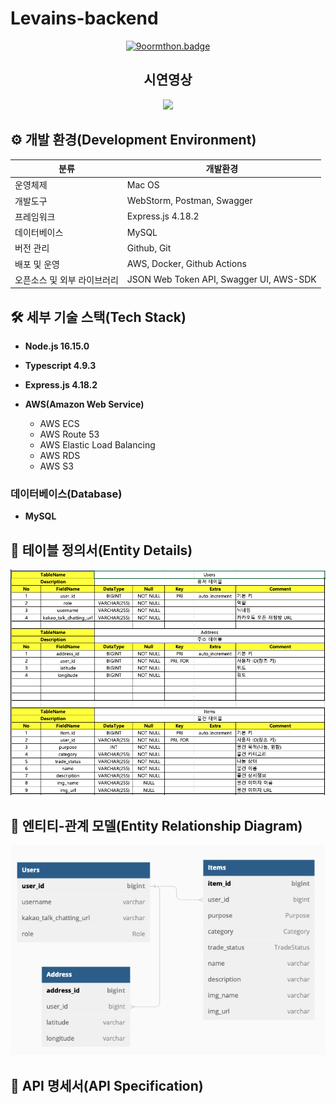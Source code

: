# Levains-backend

<div align=center>

[![9oormthon.badge](https://9oormthon-badge.minung.dev/badge.svg?text=%EB%A5%B4%EB%B0%A9%EC%9D%B4%EB%84%A4&speed=2)](https://9oormthon-badge.minung.dev)

</div>

<div align=center> 

## 시연영상

<img src="https://user-images.githubusercontent.com/62178788/208248296-59440ce0-7f25-4f4e-af1f-8a771c358e8e.gif" width="400px"/>
</div>

## ⚙️ 개발 환경(Development Environment)

| 분류 | 개발환경                                    | 
|---|-----------------------------------------|
| 운영체제 | Mac OS                                  |
| 개발도구 | WebStorm, Postman, Swagger              |
| 프레임워크 | Express.js 4.18.2                       |
| 데이터베이스 | MySQL                    |
| 버전 관리 | Github, Git                             |
| 배포 및 운영 | AWS, Docker, Github Actions             |
| 오픈소스 및 외부 라이브러리 | JSON Web Token API, Swagger UI, AWS-SDK |

## 🛠 세부 기술 스택(Tech Stack)

- **Node.js 16.15.0**
- **Typescript 4.9.3**
- **Express.js 4.18.2**

- **AWS(Amazon Web Service)**
    - AWS ECS
    - AWS Route 53
    - AWS Elastic Load Balancing
    - AWS RDS
    - AWS S3

### 데이터베이스(Database)

- **MySQL**

## 📝 테이블 정의서(Entity Details)

![Table Description](./README_files/table_description.png)

## 🔗 엔티티-관계 모델(Entity Relationship Diagram)

![ERD](./README_files/ERD.png)

## 📌 API 명세서(API Specification)